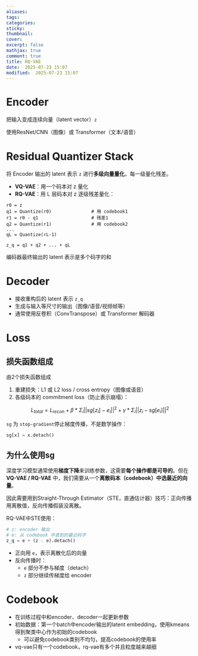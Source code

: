 ```yaml
---
aliases: 
tags: 
categories:
sticky:
thumbnail:
cover: 
excerpt: false
mathjax: true
comment: true
title: RQ-VAE
date:  2025-07-23 15:07
modified:  2025-07-23 15:07
---
```


# Encoder

把输入变成连续向量（latent vector）`z`

使用ResNet/CNN（图像）或 Transformer（文本/语音）

# Residual Quantizer Stack

将 Encoder 输出的 latent 表示 `z` 进行**多级向量量化**，每一级量化残差。

- **VQ-VAE**：用一个码本对 z 量化
- **RQ-VAE**：用 L 层码本对 z 逐级残差量化：

```
r0 = z
q1 = Quantize(r0)               # 用 codebook1
r1 = r0 - q1                    # 残差1
q2 = Quantize(r1)               # 用 codebook2
...
qL = Quantize(rL-1)

z_q = q1 + q2 + ... + qL
```

编码器最终输出的 latent 表示是多个码字的和

# Decoder

- 接收重构后的 latent 表示 `z_q`
- 生成与输入等尺寸的输出（图像/语音/视频帧等）
- 通常使用反卷积（ConvTranspose）或 Transformer 解码器

# Loss

## 损失函数组成

由2个损失函数组成

1. 重建损失：L1 或 L2 loss / cross entropy（图像或语音）
2. 各级码本的 commitment loss（防止表示崩塌）：

$$
L_{total} = L_{recon} + β * Σ_i ||sg[z_i] - e_i||^2 + γ * Σ_i ||z_i - sg[e_i]||^2
$$

`sg` 为 `stop-gradient`停止梯度传播，不是数学操作：

```python
sg[x] = x.detach()
```

## 为什么使用sg

深度学习模型通常使用**梯度下降**来训练参数，这需要**每个操作都是可导的**。但在 **VQ-VAE / RQ-VAE** 中，我们需要从一个**离散码本（codebook）中选最近的向量**。

因此需要用到Straight-Through Estimator（STE，直通估计器）技巧：正向传播用离散值，反向传播假装没离散。

RQ-VAE中STE使用：

```python
# z: encoder 输出
# e: 从 codebook 中查到的最近码字
z_q = e + (z - e).detach()
```

- 正向用 `e`，表示离散化后的向量
- 反向传播时：
    - `e` 部分不参与梯度（detach）
    - `z` 部分继续传梯度给 encoder



# Codebook
- 在训练过程中和encoder、decoder一起更新参数
- 初始数据：第一个batch中encoder输出的latent embedding，使用kmeans得到聚类中心作为初始的codebook
	- 可以避免codebook类别不均匀，提高codebook的使用率
- vq-vae只有一个codebook，rq-vae有多个并且粒度越来越细